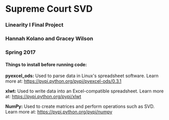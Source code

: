 # Supreme Court SVD
### Linearity I Final Project
### Hannah Kolano and Gracey Wilson
### Spring 2017

#### Things to install before running code:

**pyexcel_ods:** Used to parse data in Linux's spreadsheet software. Learn more at: https://pypi.python.org/pypi/pyexcel-ods/0.3.1

**xlwt:** Used to write data into an Excel-compatible spreadsheet. Learn more at: https://pypi.python.org/pypi/xlwt

**NumPy:** Used to create matrices and perform operations such as SVD. Learn more at: https://pypi.python.org/pypi/numpy
